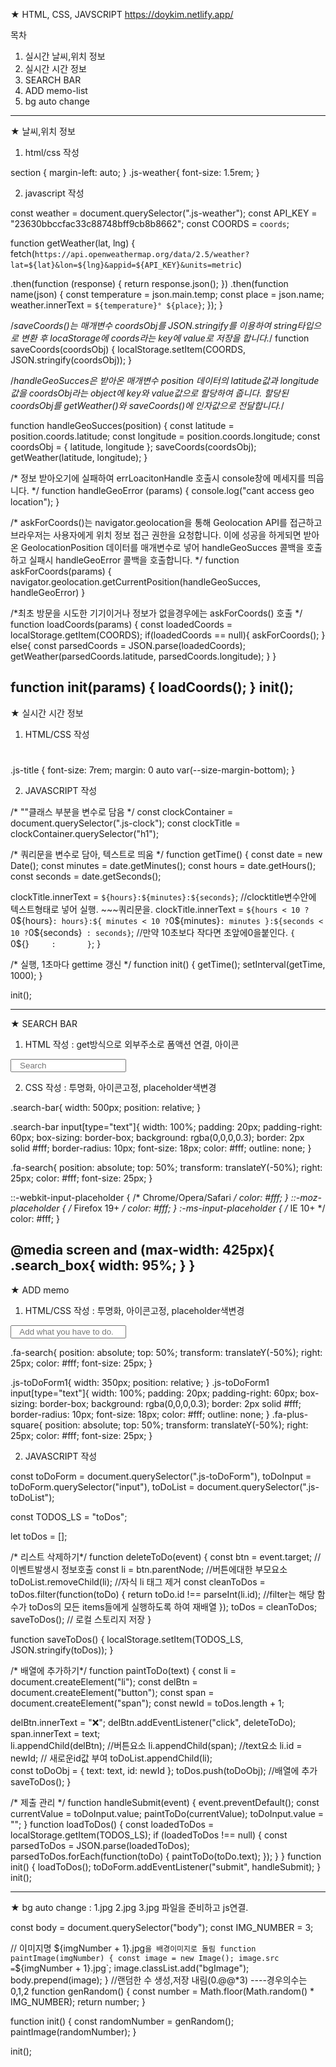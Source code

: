 ★ HTML, CSS, JAVSCRIPT
https://doykim.netlify.app/

목차
1. 실시간 날씨,위치 정보
2. 실시간 시간 정보
3. SEARCH BAR
4. ADD memo-list
5. bg auto change
-----
★ 날씨,위치 정보

1. html/css 작성
<script src="https://kit.fontawesome.com/d7c93585cf.js" crossorigin="anonymous"></script>

<section class="weather-info">  
<i class="fas fa-cloud"></i>
<span class="js-weather"></span>
</section>

section {
  margin-left: auto;
}
.js-weather{
  font-size: 1.5rem;
}

2. javascript 작성

const weather = document.querySelector(".js-weather");
const API_KEY = "23630bbccfac33c88748bff9cb8b8662";
const COORDS = `coords`;

function getWeather(lat, lng) {
fetch(`https://api.openweathermap.org/data/2.5/weather?lat=${lat}&lon=${lng}&appid=${API_KEY}&units=metric`)

.then(function (response) {
return response.json();
})
.then(function name(json) {
const temperature = json.main.temp;
const place = json.name;
weather.innerText = `${temperature}°
${place}`;
});
}

/*saveCoords()는 매개변수 coordsObj를 JSON.stringify를 이용하여 string타입으로 변환 후
locaStorage에 coords라는 key에 value로 저장을 합니다.*/
function saveCoords(coordsObj) {
localStorage.setItem(COORDS, JSON.stringify(coordsObj));
}


/*handleGeoSucces은 받아온 매개변수 position 데이터의 latitude값과 longitude 값을
coordsObj라는 object에 key와 value값으로 할당하여 줍니다.
할당된 coordsObj를 getWeather()와 saveCoords()에 인자값으로 전달합니다.*/

function handleGeoSucces(position) {
const latitude = position.coords.latitude;
const longitude = position.coords.longitude;
const coordsObj = {
latitude,
longitude
};
saveCoords(coordsObj);
getWeather(latitude, longitude);
}

/* 정보 받아오기에 실패하여 errLoacitonHandle 호출시 console창에 메세지를 띄웁니다. */
function handleGeoError (params) {
console.log("cant access geo location");
}

/*  askForCoords()는 navigator.geolocation을 통해 Geolocation API를 접근하고
브라우저는 사용자에게 위치 정보 접근 권한을 요청합니다.
이에 성공을 하게되면 받아온 GeolocationPosition 데이터를 매개변수로 넣어
handleGeoSucces 콜백을 호출하고 실패시 handleGeoError 콜백을 호출합니다.
*/
function askForCoords(params) {
navigator.geolocation.getCurrentPosition(handleGeoSucces, handleGeoError)
}

/*최초 방문을 시도한 기기이거나 정보가 없을경우에는 askForCoords() 호출 */
function loadCoords(params) {
const loadedCoords = localStorage.getItem(COORDS);
if(loadedCoords == null){
askForCoords();
} else{
const parsedCoords = JSON.parse(loadedCoords);
getWeather(parsedCoords.latitude, parsedCoords.longitude);
}
}

function init(params) {
loadCoords();
}
init();
-------------------------------------------------------------
★ 실시간 시간 정보

1. HTML/CSS 작성
</section>
    <div class="js-clock">
        <h1 class="js-title"></h1>
    </div>

.js-title {
  font-size: 7rem;
  margin: 0 auto var(--size-margin-bottom);
}

2. JAVASCRIPT 작성

/* ""클래스 부분을 변수로 담음 */
const clockContainer = document.querySelector(".js-clock");
const clockTitle = clockContainer.querySelector("h1");

/*  쿼리문을 변수로 담아, 텍스트로 띄움   */
function getTime() {
  const date = new Date();
  const minutes = date.getMinutes();
  const hours = date.getHours();
  const seconds = date.getSeconds();

  clockTitle.innerText = `${hours}:${minutes}:${seconds}`;   //clocktitle변수안에 텍스트형태로 넣어 실행.  ~~~쿼리문을.
  clockTitle.innerText = `${hours < 10 ? `0${hours}` : hours}:${
    minutes < 10 ? `0${minutes}` : minutes
  }:${seconds < 10 ? `0${seconds}` : seconds}`;  //만약 10초보다 작다면 초앞에0을붙인다. `{     `0${}`     :       }`;
}

/* 실행, 1초마다 gettime 갱신 */
function init() {
  getTime();
  setInterval(getTime, 1000);
}

init();


--------------------------------------------------------------
★ SEARCH BAR

1. HTML 작성 : get방식으로 외부주소로 폼액션 연결, 아이콘

 <script src="https://kit.fontawesome.com/d7c93585cf.js" crossorigin="anonymous"></script>

 <form action="https://www.google.com/search" method="GET">
    <div class="search-bar">
      <input name="q" type="text" placeholder="   Search">
      <i class="fas fa-search"></i>
    </div>
  <p><p>
    </form>

2. CSS 작성 : 투명화, 아이콘고정, placeholder색변경

.search-bar{
  width: 500px;
  position: relative;
}

.search-bar input[type="text"]{
  width: 100%;
  padding: 20px;
  padding-right: 60px;
  box-sizing: border-box;
  background: rgba(0,0,0,0.3);
  border: 2px solid #fff;
  border-radius: 10px;
  font-size: 18px;
  color: #fff;
  outline: none;
}

.fa-search{
  position: absolute;
  top: 50%;
  transform: translateY(-50%);
  right: 25px;
  color: #fff;
  font-size: 25px;
}

::-webkit-input-placeholder {
  /* Chrome/Opera/Safari */
  color: #fff;
}
::-moz-placeholder {
  /* Firefox 19+ */
  color: #fff;
}
:-ms-input-placeholder {
  /* IE 10+ */
  color: #fff;
}

@media screen and (max-width: 425px){
  .search_box{
    width: 95%;
  }
}
------------------------------------------------
★ ADD memo

1. HTML/CSS 작성 : 투명화, 아이콘고정, placeholder색변경

<form class="js-toDoForm">
      <div class="js-toDoForm1">
        <input type="text" placeholder="   Add what you have to do." />
        <i class="fas fa-plus-square"></i>
      </div>
    </form>
    <p><p>
    <ul class="js-toDoList"></ul>



.fa-search{
  position: absolute;
  top: 50%;
  transform: translateY(-50%);
  right: 25px;
  color: #fff;
  font-size: 25px;
}

.js-toDoForm1{
   width: 350px;
  position: relative;
}
.js-toDoForm1 input[type="text"]{
  width: 100%;
  padding: 20px;
  padding-right: 60px;
  box-sizing: border-box;
  background: rgba(0,0,0,0.3);
  border: 2px solid #fff;
  border-radius: 10px;
  font-size: 18px;
  color: #fff;
  outline: none;
}
.fa-plus-square{
  position: absolute;
  top: 50%;
  transform: translateY(-50%);
  right: 25px;
  color: #fff;
  font-size: 25px;
}


2. JAVASCRIPT 작성

const toDoForm = document.querySelector(".js-toDoForm"),
  toDoInput = toDoForm.querySelector("input"),
  toDoList = document.querySelector(".js-toDoList");

const TODOS_LS = "toDos";

let toDos = [];

/* 리스트 삭제하기*/
function deleteToDo(event) {
  const btn = event.target;    //이벤트발생시 정보호출
  const li = btn.parentNode;  //버튼에대한 부모요소
   toDoList.removeChild(li);   //자식 li 태그 제거
  const cleanToDos = toDos.filter(function(toDo) {
    return toDo.id !== parseInt(li.id); //filter는 해당 함수가 toDos의 모든 items들에게 실행하도록 하여 재배열
  });
  toDos = cleanToDos; 
  saveToDos();    // 로컬 스토리지 저장
}

function saveToDos() {
  localStorage.setItem(TODOS_LS, JSON.stringify(toDos));
}


/* 배열에 추가하기*/
function paintToDo(text) {
  const li = document.createElement("li");
  const delBtn = document.createElement("button");
  const span = document.createElement("span");
  const newId = toDos.length + 1;

  delBtn.innerText = "❌";
  delBtn.addEventListener("click", deleteToDo);
  span.innerText = text;   
  li.appendChild(delBtn);  //버튼요소
  li.appendChild(span);    //text요소
  li.id = newId;            // 새로운id값 부여
  toDoList.appendChild(li);    
  const toDoObj = {
    text: text,
    id: newId
  };
  toDos.push(toDoObj); //배열에 추가
  saveToDos();
}

/* 제출 관리 */
function handleSubmit(event) {
  event.preventDefault();
  const currentValue = toDoInput.value;
  paintToDo(currentValue);
  toDoInput.value = "";
}
function loadToDos() {
  const loadedToDos = localStorage.getItem(TODOS_LS);
  if (loadedToDos !== null) {
    const parsedToDos = JSON.parse(loadedToDos);
    parsedToDos.forEach(function(toDo) {
      paintToDo(toDo.text);
    });
  }
}
function init() {
  loadToDos();
  toDoForm.addEventListener("submit", handleSubmit);
}
init();

--------------------------------------------
★ bg auto change : 1.jpg  2.jpg  3.jpg 파일을 준비하고 js연결.

const body = document.querySelector("body");
const IMG_NUMBER = 3;

// 이미지명 ${imgNumber + 1}.jpg` 을 배경이미지로 돌림
function paintImage(imgNumber) {
  const image = new Image();
  image.src = `${imgNumber + 1}.jpg`;
  image.classList.add("bgImage");
  body.prepend(image);
}
//랜덤한 수 생성,저장   내림(0.@@*3)  ----경우의수는 0,1,2
function genRandom() {
  const number = Math.floor(Math.random() * IMG_NUMBER);
  return number;
}

function init() {
  const randomNumber = genRandom();
  paintImage(randomNumber);
}

init();
